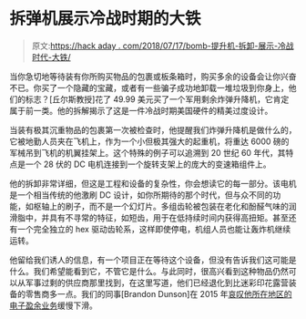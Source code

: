 # 拆弹机展示冷战时期的大铁

> 原文:[https://hack aday . com/2018/07/17/bomb-提升机-拆卸-展示-冷战时代-大铁/](https://hackaday.com/2018/07/17/bomb-hoist-teardown-shows-cold-war-era-big-iron/)

当你急切地等待装有你所购买物品的包裹或板条箱时，购买多余的设备会让你兴奋不已。你买了一个隐藏的宝藏，或者有一些骗子成功地卸载一堆垃圾到你身上，他们的标志？[丘尔斯教授]花了 49.99 美元买了一个军用剩余炸弹升降机，它肯定属于前一类。他的拆解揭示了这是一件冷战时期美国硬件的精美过度设计。

当装有极其沉重物品的包裹第一次被检查时，他提醒我们炸弹升降机是做什么的，它被地勤人员夹在飞机上，作为一个小但极其强大的起重机，将重达 6000 磅的军械吊到飞机的机翼挂架上。这个特殊的例子可以追溯到 20 世纪 60 年代，其特点是一个 28 伏的 DC 电机连接到一个旋转支架上的庞大的变速箱组件上。

他的拆卸非常详细，但这是工程和设备的复杂性，你会想读它的每一部分。该电机是一个相当传统的他激刷 DC 设计，如你所期待的那个时代，但与众不同的功能，如枢轴上的刷子，而不是一个幻灯片。多组齿轮被包装在老化和酚醛气味的润滑脂中，并具有不寻常的特征，如短齿，用于在低持续时间内获得高扭矩。甚至还有一个完全独立的 hex 驱动齿轮系，这样即使停电，机组人员也能让轰炸机继续运转。

他留给我们诱人的信息，有一个项目正在等待这个设备，但没有告诉我们这可能是什么。我们希望能看到它，不管它是什么。与此同时，很高兴看到这种物品仍然可以从军事过剩的供应商那里找到，在这里写道，他们已经退化到比迷彩印花露营装备的零售商多一点。我们的同事[Brandon Dunson]在 2015 年[哀叹他所在地区的电子盈余业务](https://hackaday.com/2015/12/07/the-death-of-surplus/)缓慢下滑。